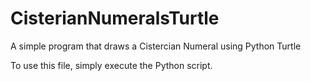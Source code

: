 # CisterianNumeralsTurtle
A simple program that draws a Cistercian Numeral using Python Turtle

To use this file, simply execute the Python script.
